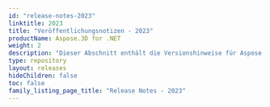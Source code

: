 ```yaml
---
id: "release-notes-2023"
linktitle: 2023
title: "Veröffentlichungsnotizen - 2023"
productName: Aspose.3D for .NET
weight: 2
description: "Dieser Abschnitt enthält die Versionshinweise für Aspose.3D für .NET für das Jahr 2023. In diesen Versionshinweisen veröffentlichen wir die Liste der behobenen Probleme in der aktuellen Version sowie alle öffentlichen API- und Verhaltensänderungen."
type: repository
layout: releases
hideChildren: false
toc: false
family_listing_page_title: "Release Notes - 2023"
---
```


